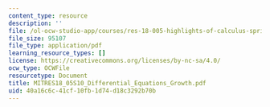 ```yaml
---
content_type: resource
description: ''
file: /ol-ocw-studio-app/courses/res-18-005-highlights-of-calculus-spring-2010/40a16c6c41cf10fb1d74d18c3292b70b_MITRES18_05S10_Differential_Equations_Growth.pdf
file_size: 95107
file_type: application/pdf
learning_resource_types: []
license: https://creativecommons.org/licenses/by-nc-sa/4.0/
ocw_type: OCWFile
resourcetype: Document
title: MITRES18_05S10_Differential_Equations_Growth.pdf
uid: 40a16c6c-41cf-10fb-1d74-d18c3292b70b
---
```

